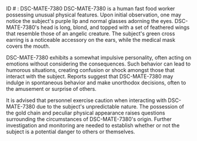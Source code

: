 ID # : DSC-MATE-7380
DSC-MATE-7380 is a human fast food worker possessing unusual physical features. Upon initial observation, one may notice the subject's purple lip and normal glasses adorning the eyes. DSC-MATE-7380's head is long, blond, and topped with a set of feathered wings that resemble those of an angelic creature. The subject's green cross earring is a noticeable accessory on the ears, while the medical mask covers the mouth.

DSC-MATE-7380 exhibits a somewhat impulsive personality, often acting on emotions without considering the consequences. Such behavior can lead to humorous situations, creating confusion or shock amongst those that interact with the subject. Reports suggest that DSC-MATE-7380 may indulge in spontaneous behavior and make unorthodox decisions, often to the amusement or surprise of others.

It is advised that personnel exercise caution when interacting with DSC-MATE-7380 due to the subject's unpredictable nature. The possession of the gold chain and peculiar physical appearance raises questions surrounding the circumstances of DSC-MATE-7380's origin. Further investigation and monitoring are needed to establish whether or not the subject is a potential danger to others or themselves.